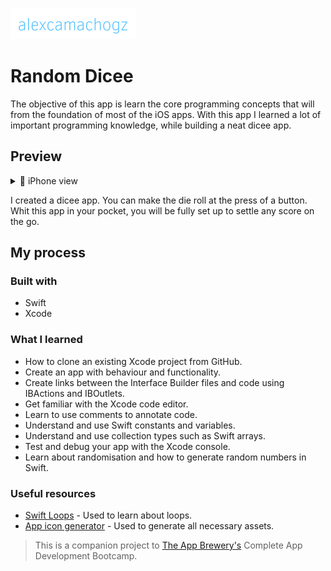 ![alexcamachogz](https://raw.githubusercontent.com/alexcamachogz/random_images/main/alex.png)

# Random Dicee
The objective of this app is learn the core programming concepts that will from the foundation of most of the iOS apps. With this app I learned a lot of important programming knowledge, while building a neat dicee app.

## Preview

<details>
  <summary>📱 iPhone view</summary>
  <img src="https://github.com/alexcamachogz/random-dicees/blob/master/Documentation/dicee-app.png?raw=true">
</details>

I created a dicee app. You can make the die roll at the press of a button. Whit this app in your pocket, you will be fully set up to settle any score on the go.

## My process

### Built with
* Swift
* Xcode

### What I learned
* How to clone an existing Xcode project from GitHub.
* Create an app with behaviour and functionality.
* Create links between the Interface Builder files and code using IBActions and IBOutlets.
* Get familiar with the Xcode code editor.
* Learn to use comments to annotate code.
* Understand and use Swift constants and variables.
* Understand and use collection types such as Swift arrays.
* Test and debug your app with the Xcode console.
* Learn about randomisation and how to generate random numbers in Swift.

### Useful resources
* [Swift Loops](https://www.programiz.com/swift-programming/for-in-loop) - Used to learn about loops.
* [App icon generator](https://appicon.co/#image-sets) - Used to generate all necessary assets.

> This is a companion project to [The App Brewery's](https://www.appbrewery.co/) Complete App Development Bootcamp.
